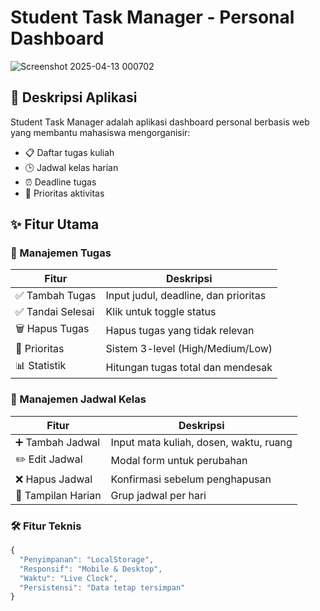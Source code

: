 # Student Task Manager - Personal Dashboard

![Screenshot 2025-04-13 000702](https://github.com/user-attachments/assets/6585330d-6edf-4e7f-a1b3-274ce428fb7a)

## 📝 Deskripsi Aplikasi

Student Task Manager adalah aplikasi dashboard personal berbasis web yang membantu mahasiswa mengorganisir:
- 📋 Daftar tugas kuliah
- 🕒 Jadwal kelas harian
- ⏰ Deadline tugas
- 📌 Prioritas aktivitas

## ✨ Fitur Utama

### 🎯 Manajemen Tugas
| Fitur | Deskripsi |
|-------|-----------|
| ✅ Tambah Tugas | Input judul, deadline, dan prioritas |
| ✅ Tandai Selesai | Klik untuk toggle status |
| 🗑️ Hapus Tugas | Hapus tugas yang tidak relevan |
| 🚨 Prioritas | Sistem 3-level (High/Medium/Low) |
| 📊 Statistik | Hitungan tugas total dan mendesak |

### 🏫 Manajemen Jadwal Kelas
| Fitur | Deskripsi |
|-------|-----------|
| ➕ Tambah Jadwal | Input mata kuliah, dosen, waktu, ruang |
| ✏️ Edit Jadwal | Modal form untuk perubahan |
| ❌ Hapus Jadwal | Konfirmasi sebelum penghapusan |
| 📅 Tampilan Harian | Grup jadwal per hari |

### 🛠️ Fitur Teknis
```javascript
{
  "Penyimpanan": "LocalStorage",
  "Responsif": "Mobile & Desktop",
  "Waktu": "Live Clock",
  "Persistensi": "Data tetap tersimpan"
}
